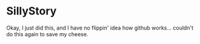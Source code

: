 # SillyStory

Okay, I just did this, and I have no flippin' idea how github works... couldn't do this again to save my cheese.
